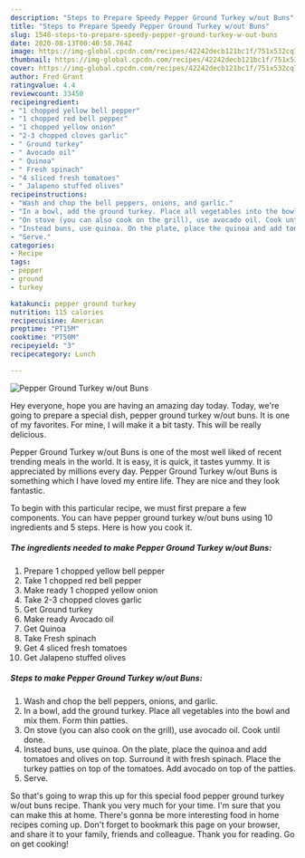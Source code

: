 ```yaml
---
description: "Steps to Prepare Speedy Pepper Ground Turkey w/out Buns"
title: "Steps to Prepare Speedy Pepper Ground Turkey w/out Buns"
slug: 1548-steps-to-prepare-speedy-pepper-ground-turkey-w-out-buns
date: 2020-08-13T00:40:58.764Z
image: https://img-global.cpcdn.com/recipes/42242decb121bc1f/751x532cq70/pepper-ground-turkey-wout-buns-recipe-main-photo.jpg
thumbnail: https://img-global.cpcdn.com/recipes/42242decb121bc1f/751x532cq70/pepper-ground-turkey-wout-buns-recipe-main-photo.jpg
cover: https://img-global.cpcdn.com/recipes/42242decb121bc1f/751x532cq70/pepper-ground-turkey-wout-buns-recipe-main-photo.jpg
author: Fred Grant
ratingvalue: 4.4
reviewcount: 33450
recipeingredient:
- "1 chopped yellow bell pepper"
- "1 chopped red bell pepper"
- "1 chopped yellow onion"
- "2-3 chopped cloves garlic"
- " Ground turkey"
- " Avocado oil"
- " Quinoa"
- " Fresh spinach"
- "4 sliced fresh tomatoes"
- " Jalapeno stuffed olives"
recipeinstructions:
- "Wash and chop the bell peppers, onions, and garlic."
- "In a bowl, add the ground turkey. Place all vegetables into the bowl and mix them. Form thin patties."
- "On stove (you can also cook on the grill), use avocado oil. Cook until done."
- "Instead buns, use quinoa. On the plate, place the quinoa and add tomatoes and olives on top. Surround it with fresh spinach. Place the turkey patties on top of the tomatoes. Add avocado on top of the patties."
- "Serve."
categories:
- Recipe
tags:
- pepper
- ground
- turkey

katakunci: pepper ground turkey 
nutrition: 115 calories
recipecuisine: American
preptime: "PT15M"
cooktime: "PT50M"
recipeyield: "3"
recipecategory: Lunch

---
```



![Pepper Ground Turkey w/out Buns](https://img-global.cpcdn.com/recipes/42242decb121bc1f/751x532cq70/pepper-ground-turkey-wout-buns-recipe-main-photo.jpg)

Hey everyone, hope you are having an amazing day today. Today, we're going to prepare a special dish, pepper ground turkey w/out buns. It is one of my favorites. For mine, I will make it a bit tasty. This will be really delicious.

Pepper Ground Turkey w/out Buns is one of the most well liked of recent trending meals in the world. It is easy, it is quick, it tastes yummy. It is appreciated by millions every day. Pepper Ground Turkey w/out Buns is something which I have loved my entire life. They are nice and they look fantastic.




To begin with this particular recipe, we must first prepare a few components. You can have pepper ground turkey w/out buns using 10 ingredients and 5 steps. Here is how you cook it.

<!--inarticleads1-->

##### The ingredients needed to make Pepper Ground Turkey w/out Buns:

1. Prepare 1 chopped yellow bell pepper
1. Take 1 chopped red bell pepper
1. Make ready 1 chopped yellow onion
1. Take 2-3 chopped cloves garlic
1. Get  Ground turkey
1. Make ready  Avocado oil
1. Get  Quinoa
1. Take  Fresh spinach
1. Get 4 sliced fresh tomatoes
1. Get  Jalapeno stuffed olives




<!--inarticleads2-->

##### Steps to make Pepper Ground Turkey w/out Buns:

1. Wash and chop the bell peppers, onions, and garlic.
1. In a bowl, add the ground turkey. Place all vegetables into the bowl and mix them. Form thin patties.
1. On stove (you can also cook on the grill), use avocado oil. Cook until done.
1. Instead buns, use quinoa. On the plate, place the quinoa and add tomatoes and olives on top. Surround it with fresh spinach. Place the turkey patties on top of the tomatoes. Add avocado on top of the patties.
1. Serve.




So that's going to wrap this up for this special food pepper ground turkey w/out buns recipe. Thank you very much for your time. I'm sure that you can make this at home. There's gonna be more interesting food in home recipes coming up. Don't forget to bookmark this page on your browser, and share it to your family, friends and colleague. Thank you for reading. Go on get cooking!
